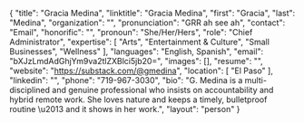 {
  "title": "Gracia Medina",
  "linktitle": "Gracia Medina",
  "first": "Gracia",
  "last": "Medina",
  "organization": "",
  "pronunciation": "GRR ah see ah",
  "contact": "Email",
  "honorific": "",
  "pronoun": "She/Her/Hers",
  "role": "Chief Administrator",
  "expertise": [
    "Arts",
    "Entertainment & Culture",
    "Small Businesses",
    "Wellness"
  ],
  "languages": "English, Spanish",
  "email": "bXJzLmdAdGhjYm9va2tlZXBlci5jb20=",
  "images": [],
  "resume": "",
  "website": "https://substack.com/@gmedina",
  "location": [
    "El Paso"
  ],
  "linkedin": "",
  "phone": "719-967-3030",
  "bio": "G. Medina is a multi-disciplined and genuine professional who insists on accountability and hybrid remote work. She loves nature and keeps a timely, bulletproof routine \u2013 and it shows in her work.",
  "layout": "person"
}